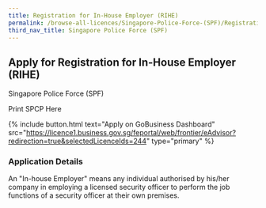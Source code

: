 ```yaml
---
title: Registration for In-House Employer (RIHE)
permalink: /browse-all-licences/Singapore-Police-Force-(SPF)/Registration-for-In-House-Employer-(RIHE)
third_nav_title: Singapore Police Force (SPF)
---
```


## Apply for Registration for In-House Employer (RIHE)

Singapore Police Force (SPF)

Print SPCP Here

{% include button.html text="Apply on GoBusiness Dashboard" src="https://licence1.business.gov.sg/feportal/web/frontier/eAdvisor?redirection=true&selectedLicenceIds=244" type="primary" %}

### Application Details
<p>An "In-house Employer" means any individual authorised by his/her company in employing a licensed security officer to perform the job functions of a security officer at their own premises.</p>

